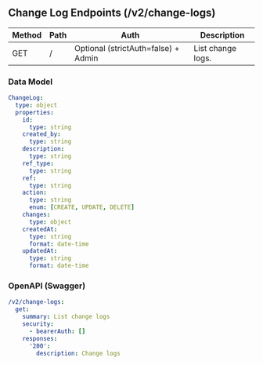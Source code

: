 ## Change Log Endpoints (/v2/change-logs)

| Method | Path | Auth | Description |
|---|---|---|---|
| GET | / | Optional (strictAuth=false) + Admin | List change logs. |

### Data Model

```yaml
ChangeLog:
  type: object
  properties:
    id:
      type: string
    created_by:
      type: string
    description:
      type: string
    ref_type:
      type: string
    ref:
      type: string
    action:
      type: string
      enum: [CREATE, UPDATE, DELETE]
    changes:
      type: object
    createdAt:
      type: string
      format: date-time
    updatedAt:
      type: string
      format: date-time
```

### OpenAPI (Swagger)

```yaml
/v2/change-logs:
  get:
    summary: List change logs
    security:
      - bearerAuth: []
    responses:
      '200':
        description: Change logs
```
